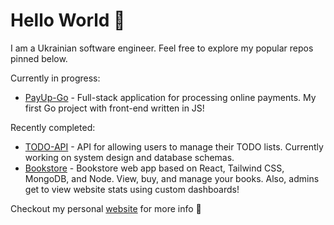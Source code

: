 # Hello World 👋

I am a Ukrainian software engineer. Feel free to explore my popular repos pinned below.

Currently in progress:

* [PayUp-Go](https://github.com/UkrainianProgrammer/PayUp-Go) - Full-stack application for processing online payments. My first Go project with front-end written in JS!

Recently completed:

* [TODO-API](https://github.com/UkrainianProgrammer/TODO-API) - API for allowing users to manage their TODO lists. Currently working on system design and database schemas.
* [Bookstore](https://github.com/UkrainianProgrammer/bookstore) - Bookstore web app based on React, Tailwind CSS, MongoDB, and Node. View, buy, and manage your books. Also, admins get to view website stats using custom dashboards!

Checkout my personal [website](https://ukrainianprogrammer.github.io/) for more info 🤌
